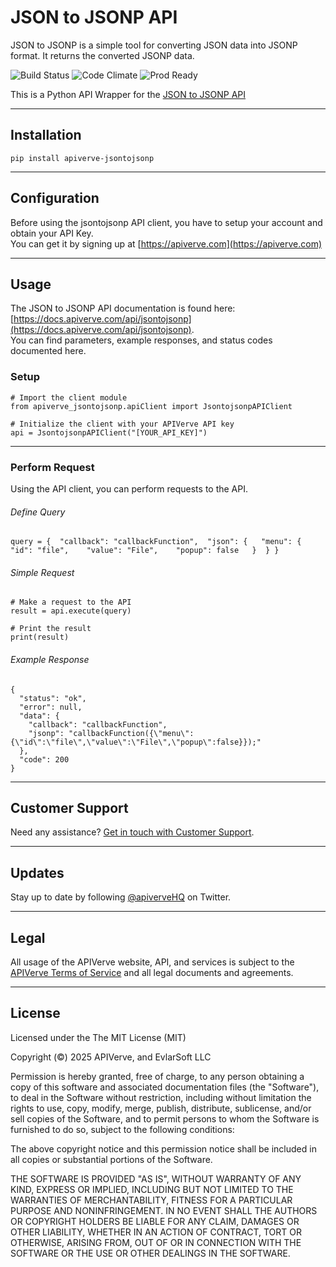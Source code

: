 JSON to JSONP API
============

JSON to JSONP is a simple tool for converting JSON data into JSONP format. It returns the converted JSONP data.

![Build Status](https://img.shields.io/badge/build-passing-green)
![Code Climate](https://img.shields.io/badge/maintainability-B-purple)
![Prod Ready](https://img.shields.io/badge/production-ready-blue)

This is a Python API Wrapper for the [JSON to JSONP API](https://apiverve.com/marketplace/api/jsontojsonp)

---

## Installation
	pip install apiverve-jsontojsonp

---

## Configuration

Before using the jsontojsonp API client, you have to setup your account and obtain your API Key.  
You can get it by signing up at [https://apiverve.com](https://apiverve.com)

---

## Usage

The JSON to JSONP API documentation is found here: [https://docs.apiverve.com/api/jsontojsonp](https://docs.apiverve.com/api/jsontojsonp).  
You can find parameters, example responses, and status codes documented here.

### Setup

```
# Import the client module
from apiverve_jsontojsonp.apiClient import JsontojsonpAPIClient

# Initialize the client with your APIVerve API key
api = JsontojsonpAPIClient("[YOUR_API_KEY]")
```

---


### Perform Request
Using the API client, you can perform requests to the API.

###### Define Query

```
query = {  "callback": "callbackFunction",  "json": {   "menu": {    "id": "file",    "value": "File",    "popup": false   }  } }
```

###### Simple Request

```
# Make a request to the API
result = api.execute(query)

# Print the result
print(result)
```

###### Example Response

```
{
  "status": "ok",
  "error": null,
  "data": {
    "callback": "callbackFunction",
    "jsonp": "callbackFunction({\"menu\":{\"id\":\"file\",\"value\":\"File\",\"popup\":false}});"
  },
  "code": 200
}
```

---

## Customer Support

Need any assistance? [Get in touch with Customer Support](https://apiverve.com/contact).

---

## Updates
Stay up to date by following [@apiverveHQ](https://twitter.com/apiverveHQ) on Twitter.

---

## Legal

All usage of the APIVerve website, API, and services is subject to the [APIVerve Terms of Service](https://apiverve.com/terms) and all legal documents and agreements.

---

## License
Licensed under the The MIT License (MIT)

Copyright (&copy;) 2025 APIVerve, and EvlarSoft LLC

Permission is hereby granted, free of charge, to any person obtaining a copy of this software and associated documentation files (the "Software"), to deal in the Software without restriction, including without limitation the rights to use, copy, modify, merge, publish, distribute, sublicense, and/or sell copies of the Software, and to permit persons to whom the Software is furnished to do so, subject to the following conditions:

The above copyright notice and this permission notice shall be included in all copies or substantial portions of the Software.

THE SOFTWARE IS PROVIDED "AS IS", WITHOUT WARRANTY OF ANY KIND, EXPRESS OR IMPLIED, INCLUDING BUT NOT LIMITED TO THE WARRANTIES OF MERCHANTABILITY, FITNESS FOR A PARTICULAR PURPOSE AND NONINFRINGEMENT. IN NO EVENT SHALL THE AUTHORS OR COPYRIGHT HOLDERS BE LIABLE FOR ANY CLAIM, DAMAGES OR OTHER LIABILITY, WHETHER IN AN ACTION OF CONTRACT, TORT OR OTHERWISE, ARISING FROM, OUT OF OR IN CONNECTION WITH THE SOFTWARE OR THE USE OR OTHER DEALINGS IN THE SOFTWARE.